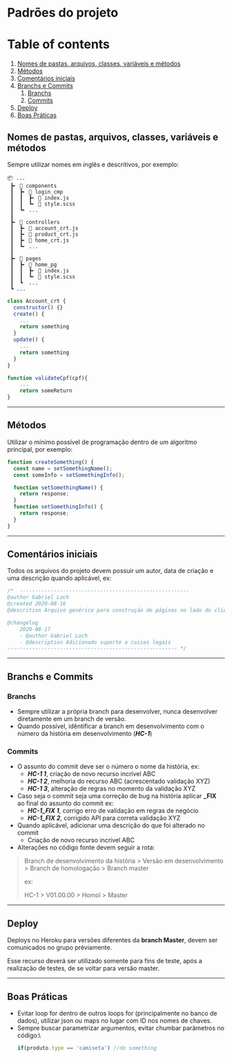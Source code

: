 # Padrões do projeto

# Table of contents
1. [Nomes de pastas, arquivos, classes, variáveis e métodos](#Nomes-de-pastas,-arquivos,-classes,-variáveis-e-métodos)
2. [Métodos](#Métodos)
3. [Comentários iniciais](#Comentários-iniciais)
4. [Branchs e Commits](#Branchs-e-Commits)
    1. [Branchs](#Branchs)
    2. [Commits](#Commits)
2. [Deploy](#Deploy)
2. [Boas Práticas](#Boas-Práticas)

## Nomes de pastas, arquivos, classes, variáveis e métodos

Sempre utilizar nomes em inglês e descritivos, por exemplo:

```
📦 ...
 ┣╸ 📂 components
 ┃  ┣╸ 📂 login_cmp
 ┃  ┃  ┣╸ 📜 index.js
 ┃  ┃  ┗╸ 📜 style.scss
 ┃  ┗╸ ...
 ┃
 ┣╸ 📂 controllers
 ┃  ┣╸ 📜 account_crt.js
 ┃  ┣╸ 📜 product_crt.js
 ┃  ┣╸ 📜 home_crt.js
 ┃  ┗╸ ...
 ┃
 ┣╸ 📂 pages
 ┃  ┣╸ 📂 home_pg
 ┃  ┃  ┣╸ 📜 index.js
 ┃  ┃  ┗╸ 📜 style.scss
 ┃  ┗  ...
 ┗ ...
```

```javascript
class Account_crt {
  constructor() {}
  create() {
    ...
    return something
  }
  update() {
    ...
    return something
  }
}
```

```javascript
function validateCpf(cpf){
    ...
    return someReturn
}
```

---

## Métodos

Utilizar o mínimo possível de programação dentro de um algoritmo principal, por exemplo:

```javascript
function createSomething() {
  const name = setSomethingName();
  const someInfo = setSomethingInfo();

  function setSomethingName() {
    return response;
  }
  function setSomethingInfo() {
    return response;
  }
}
```

---

## Comentários iniciais

Todos os arquivos do projeto devem possuir um autor, data de criação e uma descrição quando aplicável, ex:

```javascript
/*  ------------------------------------------------------- 
@author Gabriel Loch
@created 2020-08-16
@descrition Arquivo genérico para construção de páginas no lado do cliente, não deve ser utilizado como roda direta.

@changelog
    2020-08-17 
    - @author Gabriel Loch
    - @description Adicionado suporte a coisas legais 
------------------------------------------------------- */
```

---

## Branchs e Commits

### Branchs

- Sempre utilizar a própria branch para desenvolver, nunca desenvolver diretamente em um branch de versão.
- Quando possível, idêntificar a branch em desenvolvimento com o número da história em desenvolvimento (_**HC-1**_)

### Commits

- O assunto do commit deve ser o número o nome da história, ex: 
    - _**HC-1 1**_, criação de novo recurso incrível ABC
    - _**HC-1 2**_, melhoria do recurso ABC (acrescentado validação XYZ)
    - _**HC-1 3**_, alteração de regras no momento da validação XYZ
- Caso seja o commit seja uma correção de bug na história aplicar **\_FIX** ao final do assunto do commit ex: 
    - _**HC-1_FIX 1**_, corrigo erro de validação em regras de negócio
    - _**HC-1_FIX 2**_, corrigido API para correta validação XYZ
- Quando aplicável, adicionar uma descrição do que foi alterado no commit
    - Criação de novo recurso incrível ABC
- Alterações no código fonte devem seguir a rota:
> Branch de desenvolvimento da história > Versão em desenvolvimento > Branch de homologação > Branch master
> 
> ex:
> 
> HC-1 > V01.00.00 > Homol > Master

---

## Deploy
Deploys no Heroku para versões diferentes da **branch Master**, devem ser comunicados no grupo préviamente.

Esse recurso deverá ser utilizado somente para fins de teste, após a realização de testes, de se voltar para versão master.

---

## Boas Práticas

- Evitar loop for dentro de outros loops for (principalmente no banco de dados), utilizar json ou maps no lugar com ID nos nomes de chaves.
- Sempre buscar parametrizar argumentos, evitar chumbar parâmetros no código:\
  ```javascript
  if(produto.type == 'camiseta') //do something
  ```
